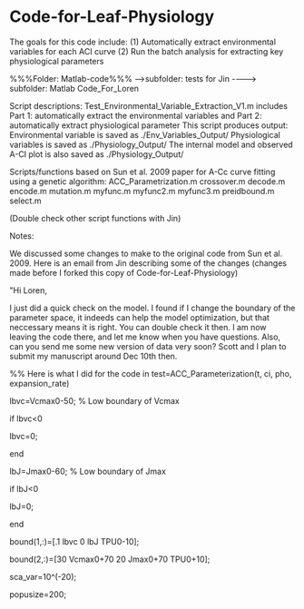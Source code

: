 Code-for-Leaf-Physiology
========================

The goals for this code include:
(1) Automatically extract environmental variables for each ACI curve
(2) Run the batch analysis for extracting key physiological parameters

%%%Folder: Matlab-code%%%
-->subfolder: tests for Jin
----> subfolder: Matlab Code_For_Loren

Script descriptions:
Test_Environmental_Variable_Extraction_V1.m
includes Part 1: automatically extract the environmental variables and Part 2: automatically extract physiological parameter
This script produces output:
Environmental variable is saved as ./Env_Variables_Output/
Physiological variables is saved as ./Physiology_Output/
The internal model and observed A-CI plot is also saved as ./Physiology_Output/

Scripts/functions based on Sun et al. 2009 paper for A-Cc curve fitting using a genetic
algorithm:
ACC_Parametrization.m
crossover.m
decode.m
encode.m
mutation.m
myfunc.m
myfunc2.m
myfunc3.m
preidbound.m
select.m

(Double check other script functions with Jin)

Notes:

We discussed some changes to make to the original code from Sun et al. 2009.  Here is an email
from Jin describing some of the changes (changes made before I forked this copy of 
Code-for-Leaf-Physiology)

"Hi Loren,

I just did a quick check on the model. I found if I change the boundary of the parameter space, it indeeds can help the model optimization, but that neccessary means it is right. You can double check it then. 
I am now leaving the code there, and let me know when you have questions.
Also, can you send me some new version of data very soon? Scott and I plan to submit my manuscript around Dec 10th then.

%% Here is what I did for the code in
test=ACC_Parameterization(t, ci, pho, expansion_rate)


lbvc=Vcmax0-50; % Low boundary of Vcmax

if lbvc<0

lbvc=0;

end

lbJ=Jmax0-60; % Low boundary of Jmax

if lbJ<0

lbJ=0;

end

bound(1,:)=[.1 lbvc 0 lbJ TPU0-10];

bound(2,:)=[30 Vcmax0+70 20 Jmax0+70 TPU0+10];

sca_var=10^(-20);

popusize=200;
